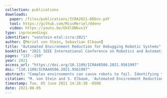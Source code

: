 ```yaml
---
collection: publications
downloads:
  paper: /files/publications/ICRA2021-DDEnv.pdf
  tool: https://github.com/MissMeriel/ddenv
  video: https://youtu.be/GhXlONbvx1Y
type: inproceedings
identifier: "vonstein-etal:icra:2021"
author: [Meriel von Stein, Sebastian Elbaum]
title: "Automated Environment Reduction for Debugging Robotic Systems"
booktitle: "2021 IEEE International Conference on Robotics and Automation (ICRA)"
pages: "137--150"
year: 2021
access_url: "https://doi.org/10.1109/ICRA48506.2021.9561997"
doi: "110.1109/ICRA48506.2021.9561997"
abstract: "Complex environments can cause robots to fail. Identifying the key elements of the environment associated with such failures is critical for faster fault isolation and, ultimately, debugging those failures. In this work we present the first automated approach for reducing the environment in which a robot failed. Similar to software debugging techniques, our approach systematically performs a partition of the environment space causing a failure, executes the robot in each partition containing a reduced environment, and further partitions reduced environments that still lead to a failure. The technique is novel in the spatial-temporal partition strategies it employs, and in how it manages the potential different robot behaviors occurring under the same environments. Our study of a ground robot on three failure scenarios finds that environment reductions of over 95% are achievable within a 2-hour window."
citation: "M. von Stein and S. Elbaum, 'Automated Environment Reduction for Debugging Robotic Systems,' 2021 IEEE International Conference on Robotics and Automation (ICRA), 2021, pp. 3985-3991, doi: 10.1109/ICRA48506.2021.9561997."
timestamp: Tue, 05 June 2021 14:26:30 -0500
date: 2021-06-05
---
```

